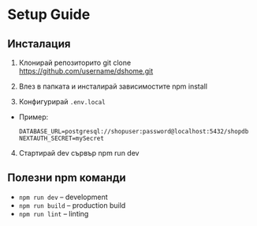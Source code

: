 # Setup Guide

## Инсталация

1. Клонирай репозиторито
git clone https://github.com/username/dshome.git
2. Влез в папката и инсталирай зависимостите
npm install

3. Конфигурирай `.env.local`
- Пример:
  ```
  DATABASE_URL=postgresql://shopuser:password@localhost:5432/shopdb
  NEXTAUTH_SECRET=mySecret
  ```

4. Стартирай dev сървър
npm run dev


## Полезни npm команди

- `npm run dev` – development
- `npm run build` – production build
- `npm run lint` – linting
